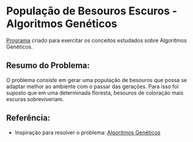 # População de Besouros Escuros - Algoritmos Genéticos

[Programa](algoritmoGenetico.py) criado para exercitar os conceitos estudados sobre Algoritmos Genéticos.

## Resumo do Problema:

O problema consiste em gerar uma população de besouros que possa se adaptar melhor ao ambiente com o passar das gerações. Para isso foi suposto que em uma determinada floresta, besouros de coloração mais escuras sobreviveriam.

## Referência:

* Inspiração para resolver o problema: [Algoritmos Genéticos](https://www.youtube.com/watch?v=xtHMSJLnKsE&list=PLWpneBiTMe-1bViAGSa8c_aUWE8Gj8ADf)